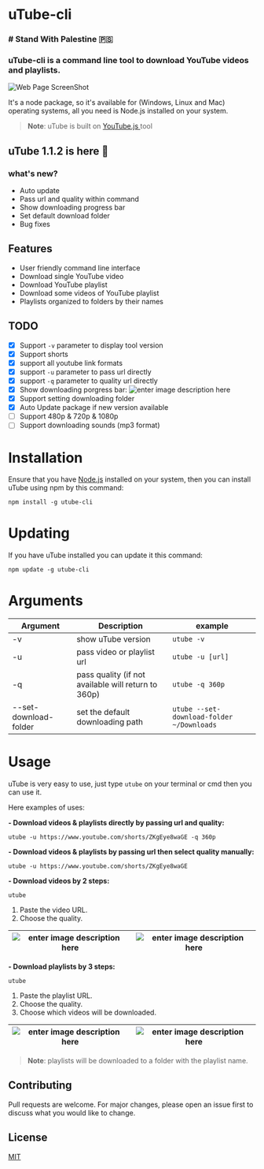 # uTube-cli

### # Stand With Palestine 🇵🇸

### uTube-cli is a command line tool to download YouTube videos and playlists.

![Web Page ScreenShot](https://i.ibb.co/VYw6ZST/Screenshot-from-2022-07-27-17-23-23.png)

It's a node package, so it's available for (Windows, Linux and Mac) operating systems, all you need is Node.js installed on your system.

> **Note**: uTube is built on [ YouTube.js ](https://github.com/LuanRT/YouTube.js) tool

## uTube 1.1.2 is here 🎉

### what's new?

- Auto update
- Pass url and quality within command
- Show downloading progress bar
- Set default download folder
- Bug fixes

## Features

- User friendly command line interface
- Download single YouTube video
- Download YouTube playlist
- Download some videos of YouTube playlist
- Playlists organized to folders by their names

## TODO

- [x] Support `-v` parameter to display tool version
- [x] Support shorts
- [x] support all youtube link formats
- [x] support `-u` parameter to pass url directly
- [x] support `-q` parameter to quality url directly
- [x] Show downloading porgress bar:
      ![enter image description here](https://i.ibb.co/PgbdQWb/Screenshot-from-2024-09-05-16-43-29.png)
- [x] Support setting downloading folder
- [x] Auto Update package if new version available
- [ ] Support 480p & 720p & 1080p
- [ ] Support downloading sounds (mp3 format)

# Installation

Ensure that you have [Node.js](https://nodejs.org/en/) installed on your system, then you can install uTube using npm by this command:

    npm install -g utube-cli

# Updating

If you have uTube installed you can update it this command:

    npm update -g utube-cli

# Arguments

| Argument              | Description                                         | example                                   |
| --------------------- | --------------------------------------------------- | ----------------------------------------- |
| -v                    | show uTube version                                  | `utube -v`                                |
| -u                    | pass video or playlist url                          | `utube -u [url]`                          |
| -q                    | pass quality (if not available will return to 360p) | `utube -q 360p`                           |
| --set-download-folder | set the default downloading path                    | `utube --set-download-folder ~/Downloads` |

# Usage

uTube is very easy to use, just type `utube` on your terminal or cmd then you can use it.

Here examples of uses:

**- Download videos & playlists directly by passing url and quality:**

    utube -u https://www.youtube.com/shorts/ZKgEye8waGE -q 360p

**- Download videos & playlists by passing url then select quality manually:**

    utube -u https://www.youtube.com/shorts/ZKgEye8waGE

**- Download videos by 2 steps:**

    utube

1.  Paste the video URL.
2.  Choose the quality.

| ![enter image description here](https://i.ibb.co/Fx7qCgZ/Screenshot-from-2022-07-27-17-24-44.png) | ![enter image description here](https://i.ibb.co/cvYhyC9/Screenshot-from-2022-07-27-17-24-56.png) |
| ------------------------------------------------------------------------------------------------- | ------------------------------------------------------------------------------------------------- |

**- Download playlists by 3 steps:**

    utube

1.  Paste the playlist URL.
2.  Choose the quality.
3.  Choose which videos will be downloaded.

| ![enter image description here](https://i.ibb.co/Njcqm0z/Screenshot-from-2022-07-27-17-27-02.png) | ![enter image description here](https://i.ibb.co/P6tL6Mr/Screenshot-from-2022-07-27-17-27-22.png) |
| ------------------------------------------------------------------------------------------------- | ------------------------------------------------------------------------------------------------- |

> **Note**: playlists will be downloaded to a folder with the playlist name.

## Contributing

Pull requests are welcome. For major changes, please open an issue first to discuss what you would like to change.

## License

[MIT](https://choosealicense.com/licenses/mit/)
